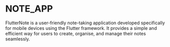 # NOTE_APP
FlutterNote is a user-friendly note-taking application developed specifically for mobile devices using the Flutter framework. It provides a simple and efficient way for users to create, organise, and manage their notes seamlessly.
